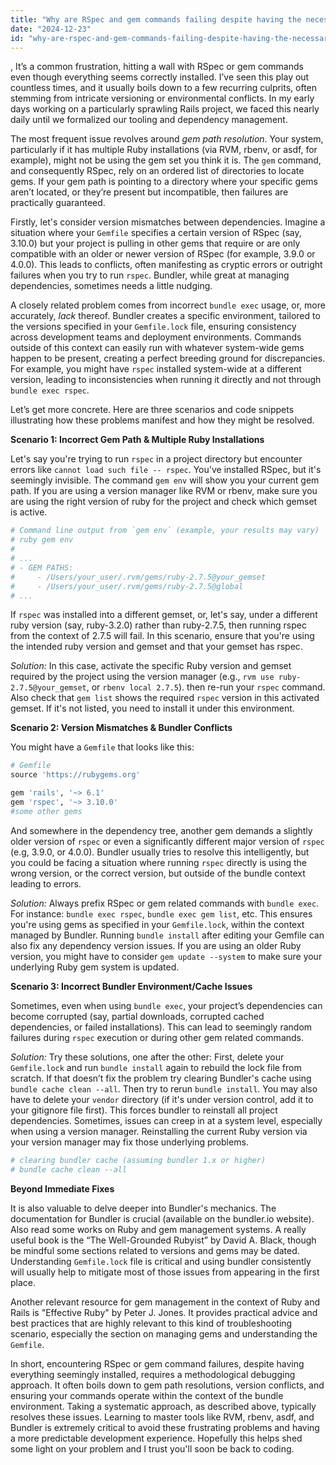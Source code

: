 ```yaml
---
title: "Why are RSpec and gem commands failing despite having the necessary programs installed?"
date: "2024-12-23"
id: "why-are-rspec-and-gem-commands-failing-despite-having-the-necessary-programs-installed"
---
```


,  It’s a common frustration, hitting a wall with RSpec or gem commands even though everything seems correctly installed. I’ve seen this play out countless times, and it usually boils down to a few recurring culprits, often stemming from intricate versioning or environmental conflicts. In my early days working on a particularly sprawling Rails project, we faced this nearly daily until we formalized our tooling and dependency management.

The most frequent issue revolves around *gem path resolution*. Your system, particularly if it has multiple Ruby installations (via RVM, rbenv, or asdf, for example), might not be using the gem set you think it is. The `gem` command, and consequently RSpec, rely on an ordered list of directories to locate gems. If your gem path is pointing to a directory where your specific gems aren’t located, or they’re present but incompatible, then failures are practically guaranteed.

Firstly, let's consider version mismatches between dependencies. Imagine a situation where your `Gemfile` specifies a certain version of RSpec (say, 3.10.0) but your project is pulling in other gems that require or are only compatible with an older or newer version of RSpec (for example, 3.9.0 or 4.0.0). This leads to conflicts, often manifesting as cryptic errors or outright failures when you try to run `rspec`. Bundler, while great at managing dependencies, sometimes needs a little nudging.

A closely related problem comes from incorrect `bundle exec` usage, or, more accurately, *lack* thereof. Bundler creates a specific environment, tailored to the versions specified in your `Gemfile.lock` file, ensuring consistency across development teams and deployment environments. Commands outside of this context can easily run with whatever system-wide gems happen to be present, creating a perfect breeding ground for discrepancies. For example, you might have `rspec` installed system-wide at a different version, leading to inconsistencies when running it directly and not through `bundle exec rspec`.

Let’s get more concrete. Here are three scenarios and code snippets illustrating how these problems manifest and how they might be resolved.

**Scenario 1: Incorrect Gem Path & Multiple Ruby Installations**

Let's say you're trying to run `rspec` in a project directory but encounter errors like `cannot load such file -- rspec`. You've installed RSpec, but it's seemingly invisible. The command `gem env` will show you your current gem path. If you are using a version manager like RVM or rbenv, make sure you are using the right version of ruby for the project and check which gemset is active.

```ruby
# Command line output from `gem env` (example, your results may vary)
# ruby gem env
#
# ...
# - GEM PATHS:
#     - /Users/your_user/.rvm/gems/ruby-2.7.5@your_gemset
#     - /Users/your_user/.rvm/gems/ruby-2.7.5@global
# ...
```

If `rspec` was installed into a different gemset, or, let's say, under a different ruby version (say, ruby-3.2.0) rather than ruby-2.7.5, then running rspec from the context of 2.7.5 will fail. In this scenario, ensure that you're using the intended ruby version and gemset and that your gemset has rspec.

*Solution:* In this case, activate the specific Ruby version and gemset required by the project using the version manager (e.g., `rvm use ruby-2.7.5@your_gemset`, or `rbenv local 2.7.5`). then re-run your `rspec` command. Also check that `gem list` shows the required `rspec` version in this activated gemset. If it's not listed, you need to install it under this environment.

**Scenario 2: Version Mismatches & Bundler Conflicts**

You might have a `Gemfile` that looks like this:

```ruby
# Gemfile
source 'https://rubygems.org'

gem 'rails', '~> 6.1'
gem 'rspec', '~> 3.10.0'
#some other gems
```

And somewhere in the dependency tree, another gem demands a slightly older version of `rspec` or even a significantly different major version of `rspec` (e.g, 3.9.0, or 4.0.0). Bundler usually tries to resolve this intelligently, but you could be facing a situation where running `rspec` directly is using the wrong version, or the correct version, but outside of the bundle context leading to errors.

*Solution:* Always prefix RSpec or gem related commands with `bundle exec`. For instance: `bundle exec rspec`, `bundle exec gem list`, etc. This ensures you're using gems as specified in your `Gemfile.lock`, within the context managed by Bundler. Running `bundle install` after editing your Gemfile can also fix any dependency version issues. If you are using an older Ruby version, you might have to consider `gem update --system` to make sure your underlying Ruby gem system is updated.

**Scenario 3: Incorrect Bundler Environment/Cache Issues**

Sometimes, even when using `bundle exec`, your project’s dependencies can become corrupted (say, partial downloads, corrupted cached dependencies, or failed installations). This can lead to seemingly random failures during `rspec` execution or during other gem related commands.

*Solution:* Try these solutions, one after the other: First, delete your `Gemfile.lock` and run `bundle install` again to rebuild the lock file from scratch. If that doesn’t fix the problem try clearing Bundler's cache using `bundle cache clean --all`. Then try to rerun `bundle install`. You may also have to delete your `vendor` directory (if it's under version control, add it to your gitignore file first). This forces bundler to reinstall all project dependencies. Sometimes, issues can creep in at a system level, especially when using a version manager. Reinstalling the current Ruby version via your version manager may fix those underlying problems.

```bash
# clearing bundler cache (assuming bundler 1.x or higher)
# bundle cache clean --all
```

**Beyond Immediate Fixes**

It is also valuable to delve deeper into Bundler's mechanics. The documentation for Bundler is crucial (available on the bundler.io website). Also read some works on Ruby and gem management systems. A really useful book is the “The Well-Grounded Rubyist” by David A. Black, though be mindful some sections related to versions and gems may be dated. Understanding `Gemfile.lock` file is critical and using bundler consistently will usually help to mitigate most of those issues from appearing in the first place.

Another relevant resource for gem management in the context of Ruby and Rails is "Effective Ruby" by Peter J. Jones. It provides practical advice and best practices that are highly relevant to this kind of troubleshooting scenario, especially the section on managing gems and understanding the `Gemfile`.

In short, encountering RSpec or gem command failures, despite having everything seemingly installed, requires a methodological debugging approach. It often boils down to gem path resolutions, version conflicts, and ensuring your commands operate within the context of the bundle environment. Taking a systematic approach, as described above, typically resolves these issues. Learning to master tools like RVM, rbenv, asdf, and Bundler is extremely critical to avoid these frustrating problems and having a more predictable development experience. Hopefully this helps shed some light on your problem and I trust you'll soon be back to coding.
